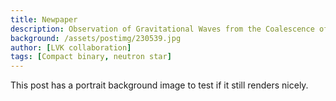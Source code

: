 ```yaml
---
title: Newpaper
description: Observation of Gravitational Waves from the Coalescence of a 2.5–4.5 M⊙ Compact Object and a Neutron Star
background: /assets/postimg/230539.jpg
author: [LVK collaboration]
tags: [Compact binary, neutron star]
---
```


This post has a portrait background image to test if it still renders nicely.
